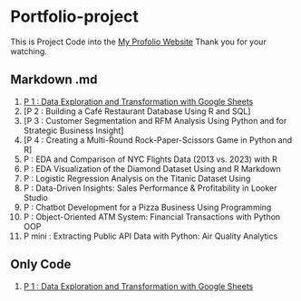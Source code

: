 # Portfolio-project
This is Project Code into the [My Profolio Website](https://phubordin.github.io/My-Portfolio-Website/) Thank you for your watching.

## Markdown .md
1. [P 1 : Data Exploration and Transformation with Google Sheets](P1-Data-Exploration-and-Transformation-with-Google-Sheets.md)
2. [P 2  : Building a Café Restaurant Database Using R and SQL]
3. [P 3 : Customer Segmentation and RFM Analysis Using Python and  for Strategic Business Insight]
4. [P 4  : Creating a Multi-Round Rock-Paper-Scissors Game in Python and R]
5. P  : EDA and Comparison of NYC Flights Data (2013 vs. 2023) with R
6. P  : EDA Visualization of the Diamond Dataset Using  and R Markdown
7. P  : Logistic Regression Analysis on the Titanic Dataset Using 
8. P  : Data-Driven Insights: Sales Performance & Profitability in Looker Studio
9. P  : Chatbot Development for a Pizza Business Using  Programming
10. P : Object-Oriented ATM System: Financial Transactions with Python OOP
11. P mini : Extracting Public API Data with Python: Air Quality Analytics

## Only Code
1.  [P 1 : Data Exploration and Transformation with Google Sheets](P1-Data-Exploration-and-Transformation-with-Google-Sheets.md)







